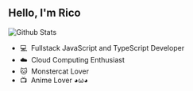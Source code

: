 ## Hello, I'm Rico

![Github Stats](https://github-readme-stats.vercel.app/api?username=ricosandyca&show_icons=true&title_color=E66484&icon_color=C673BA)  

- 💻 &nbsp;Fullstack JavaScript and TypeScript Developer
- ☁️ &nbsp;Cloud Computing Enthusiast
- 🐱 &nbsp;Monstercat Lover
- 📺 &nbsp;Anime Lover ◕ω◕
